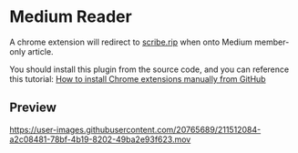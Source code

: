 # Medium Reader

A chrome extension will redirect to [scribe.rip](https://scribe.rip/) when onto Medium member-only article.

You should install this plugin from the source code, and you can reference this tutorial: [How to install Chrome extensions manually from GitHub](https://dev.to/ben/how-to-install-chrome-extensions-manually-from-github-1612)

## Preview

https://user-images.githubusercontent.com/20765689/211512084-a2c08481-78bf-4b19-8202-49ba2e93f623.mov

